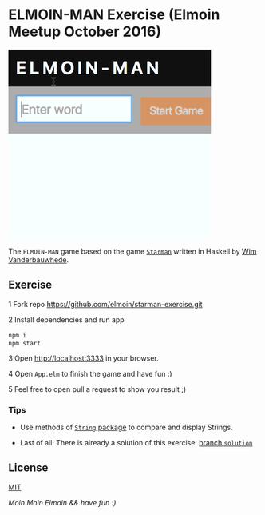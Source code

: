 # ELMOIN-MAN Exercise (Elmoin Meetup October 2016)

![screenshot](./elmoin-man.gif)

The `ELMOIN-MAN` game based on the game [`Starman`](https://github.com/wimvanderbauwhede/HaskellMOOC/blob/master/Starman/starman.hs) written in Haskell  by [Wim Vanderbauwhede](https://github.com/wimvanderbauwhede).

## Exercise

1 Fork repo https://github.com/elmoin/starman-exercise.git

2 Install dependencies and run app

```
npm i
npm start
```

3 Open [http://localhost:3333](http://localhost:3333) in your browser.

4 Open `App.elm` to finish the game and have fun :)

5 Feel free to open pull a request to show you result ;)


### Tips

- Use methods of [`String` package](http://package.elm-lang.org/packages/elm-lang/core/4.0.5/String) to compare and display Strings.

- Last of all: There is already a solution of this exercise: [branch `solution`](https://github.com/elmoin/elmoin-man/tree/solution)


## License

[MIT](./LICENSE)


_Moin Moin Elmoin && have fun :)_
